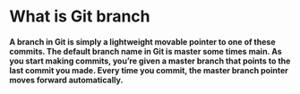 # What is Git branch
#### A branch in Git is simply a lightweight movable pointer to one of these commits. The default branch name in Git is master some times main. As you start making commits, you’re given a master branch that points to the last commit you made. Every time you commit, the master branch pointer moves forward automatically.
